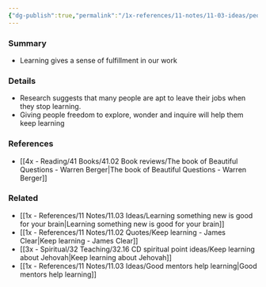 ```yaml
---
{"dg-publish":true,"permalink":"/1x-references/11-notes/11-03-ideas/people-feel-fulfilled-in-their-work-when-they-are-learning/","title":"People feel fulfilled in their work when they are learning","created":"2023-06-24T18:58:53.000+03:00","updated":"2024-02-14T20:18:25.819+03:00"}
---
```



### Summary
- Learning gives a sense of fulfillment in our work

### Details
- Research suggests that many people are apt to leave their jobs when they stop learning.
- Giving people freedom to explore, wonder and inquire will help them keep learning

### References
- [[4x - Reading/41 Books/41.02 Book reviews/The book of Beautiful Questions - Warren Berger\|The book of Beautiful Questions - Warren Berger]]

### Related
- [[1x - References/11 Notes/11.03 Ideas/Learning something new is good for your brain\|Learning something new is good for your brain]]
- [[1x - References/11 Notes/11.02 Quotes/Keep learning - James Clear\|Keep learning - James Clear]]
- [[3x - Spiritual/32 Teaching/32.16 CD spiritual point ideas/Keep learning about Jehovah\|Keep learning about Jehovah]]
- [[1x - References/11 Notes/11.03 Ideas/Good mentors help learning\|Good mentors help learning]]